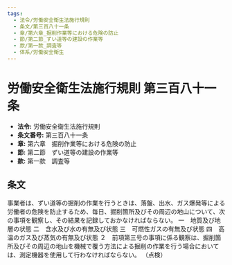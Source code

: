 ```yaml
---
tags:
  - 法令/労働安全衛生法施行規則
  - 条文/第三百八十一条
  - 章/第六章_掘削作業等における危険の防止
  - 節/第二節_ずい道等の建設の作業等
  - 款/第一款_調査等
  - 体系/労働安全衛生
---
```

# 労働安全衛生法施行規則 第三百八十一条

- **法令:** 労働安全衛生法施行規則
- **条文番号:** 第三百八十一条
- **章:** 第六章　掘削作業等における危険の防止
- **節:** 第二節　ずい道等の建設の作業等
- **款:** 第一款　調査等

## 条文
事業者は、ずい道等の掘削の作業を行うときは、落盤、出水、ガス爆発等による労働者の危険を防止するため、毎日、掘削箇所及びその周辺の地山について、次の事項を観察し、その結果を記録しておかなければならない。
一　地質及び地層の状態
二　含水及び水の有無及び状態
三　可燃性ガスの有無及び状態
四　高温のガス及び蒸気の有無及び状態
２　前項第三号の事項に係る観察は、掘削箇所及びその周辺の地山を機械で覆う方法による掘削の作業を行う場合においては、測定機器を使用して行わなければならない。
（点検）

